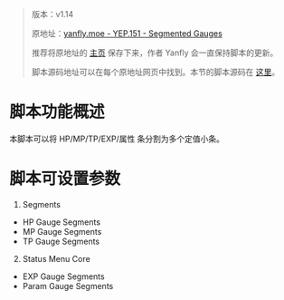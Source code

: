 > 版本：v1.14
>
> 原地址：[yanfly.moe - YEP.151 - Segmented Gauges](http://yanfly.moe/2017/08/11/yep-151-segmented-gauges-rpg-maker-mv/)
> 
> 推荐将原地址的 [主页](http://yanfly.moe/yep/) 保存下来，作者 Yanfly 会一直保持脚本的更新。
> 
> 脚本源码地址可以在每个原地址网页中找到。本节的脚本源码在 [这里](https://www.dropbox.com/s/p22baaw6hh0piee/YEP_SegmentedGauges.js?dl=0)。

# 脚本功能概述

本脚本可以将 HP/MP/TP/EXP/属性 条分割为多个定值小条。

# 脚本可设置参数

1. Segments

- HP Gauge Segments
- MP Gauge Segments
- TP Gauge Segments

2. Status Menu Core

- EXP Gauge Segments
- Param Gauge Segments
